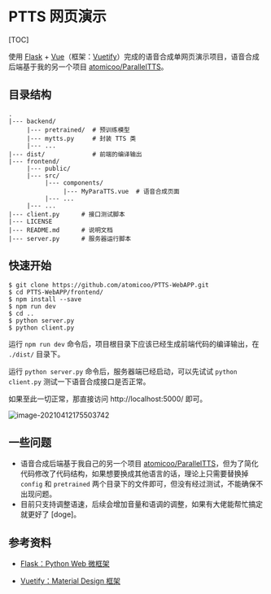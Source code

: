 # PTTS 网页演示

[TOC]

使用 [Flask](https://github.com/pallets/flask) + [Vue](https://github.com/vuejs/vue)（框架：[Vuetify](https://github.com/vuetifyjs/vuetify)）完成的语音合成单网页演示项目，语音合成后端基于我的另一个项目 [atomicoo/ParallelTTS](https://github.com/atomicoo/ParallelTTS)。

## 目录结构

```
.
|--- backend/
     |--- pretrained/  # 预训练模型
     |--- mytts.py     # 封装 TTS 类
     |--- ...
|--- dist/             # 前端的编译输出
|--- frontend/
     |--- public/
     |--- src/
          |--- components/
               |--- MyParaTTS.vue  # 语音合成页面
          |--- ...
     |--- ...
|--- client.py      # 接口测试脚本
|--- LICENSE
|--- README.md      # 说明文档
|--- server.py      # 服务器运行脚本
```

## 快速开始

```shell
$ git clone https://github.com/atomicoo/PTTS-WebAPP.git
$ cd PTTS-WebAPP/frontend/
$ npm install --save
$ npm run dev
$ cd ..
$ python server.py
$ python client.py
```

运行 `npm run dev` 命令后，项目根目录下应该已经生成前端代码的编译输出，在 `./dist/` 目录下。

运行 `python server.py` 命令后，服务器端已经启动，可以先试试 `python client.py` 测试一下语音合成接口是否正常。

如果至此一切正常，那直接访问 http://localhost:5000/ 即可。

![image-20210412175503742](https://cdn.jsdelivr.net/gh/atomicoo/picture-bed@latest/2021/04/image-20210412175503742.png)

## 一些问题

- 语音合成后端基于我自己的另一个项目 [atomicoo/ParallelTTS](https://github.com/atomicoo/ParallelTTS)，但为了简化代码修改了代码结构，如果想要换成其他语言的话，理论上只需要替换掉 `config` 和 `pretrained` 两个目录下的文件即可，但没有经过测试，不能确保不出现问题。
- 目前只支持调整语速，后续会增加音量和语调的调整，如果有大佬能帮忙搞定就更好了 [doge]。

## 参考资料

- [Flask：Python Web 微框架](https://flask.palletsprojects.com/en/1.1.x/)

- [Vuetify：Material Design 框架](https://vuetifyjs.com/zh-Hans/)